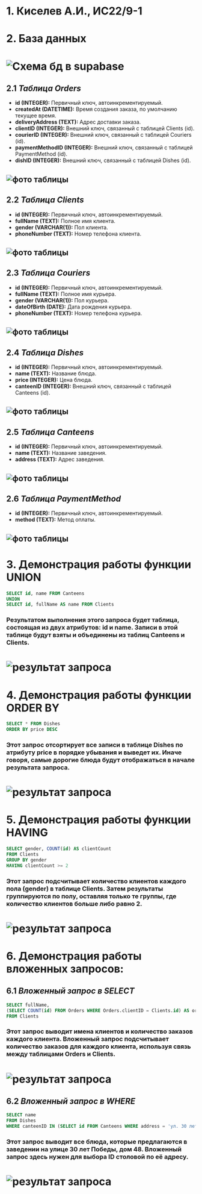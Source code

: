 # **1. Киселев А.И., ИС22/9-1**

# **2. База данных**
# ![Схема бд в supabase](/images/bd_schema.png)

 ## 2.1 ***Таблица Orders***
 - **id (INTEGER):** Первичный ключ, автоинкрементируемый.
 - **createdAt (DATETIME):** Время создания заказа, по умолчанию текущее время.
 - **deliveryAddress (TEXT):** Адрес доставки заказа.
 - **clientID (INTEGER):** Внешний ключ, связанный с таблицей Clients (id).
 - **courierID (INTEGER):** Внешний ключ, связанный с таблицей Couriers (id).
 - **paymentMethodID (INTEGER):** Внешний ключ, связанный с таблицей PaymentMethod (id).
 - **dishID (INTEGER):** Внешний ключ, связанный с таблицей Dishes (id). <br>
 ## ![фото таблицы](/images/table_orders.png)

  ## 2.2 ***Таблица Clients***
 - **id (INTEGER):** Первичный ключ, автоинкрементируемый.
 - **fullName (TEXT):** Полное имя клиента.
 - **gender (VARCHAR(1)):** Пол клиента.
 - **phoneNumber (TEXT):** Номер телефона клиента.
 ## ![фото таблицы](/images/table_clients.png)

  ## 2.3 ***Таблица Couriers***
 - **id (INTEGER):** Первичный ключ, автоинкрементируемый.
 - **fullName (TEXT):** Полное имя курьера.
 - **gender (VARCHAR(1)):** Пол курьера.
 - **dateOfBirth (DATE):** Дата рождения курьера.
 - **phoneNumber (TEXT):** Номер телефона курьера.
 ## ![фото таблицы](/images/table_couriers.png)

  ## 2.4 ***Таблица Dishes***
 - **id (INTEGER):** Первичный ключ, автоинкрементируемый.
 - **name (TEXT):** Название блюда.
 - **price (INTEGER):** Цена блюда.
 - **canteenID (INTEGER):** Внешний ключ, связанный с таблицей Canteens (id).
 ## ![фото таблицы](/images/table_dishes.png)

 ## 2.5 ***Таблица Canteens***
 - **id (INTEGER):** Первичный ключ, автоинкрементируемый.
 - **name (TEXT):** Название заведения.
 - **address (TEXT):** Адрес заведения.
 ## ![фото таблицы](/images/table_canteens.png)

 ## 2.6 ***Таблица PaymentMethod***
 - **id (INTEGER):** Первичный ключ, автоинкрементируемый.
 - **method (TEXT):** Метод оплаты.
 ## ![фото таблицы](/images/table_payment_method.png)

 # **3. Демонстрация работы функции UNION**
```sql
SELECT id, name FROM Canteens
UNION
SELECT id, fullName AS name FROM Clients
```
### Результатом выполнения этого запроса будет таблица, состоящая из двух атрибутов: id и name. Записи в этой таблице будут взяты и объединены из таблиц Canteens и Clients.
 # ![результат запроса](/images/demo_union.png)

 # **4. Демонстрация работы функции ORDER BY**
```sql
SELECT * FROM Dishes
ORDER BY price DESC
```
### Этот запрос отсортирует все записи в таблице Dishes по атрибуту price в порядке убывания и выведет их. Иначе говоря, самые дорогие блюда будут отображаться в начале результата запроса.
 # ![результат запроса](/images/demo_order_by.png) 

  # **5. Демонстрация работы функции HAVING**
  ```sql
SELECT gender, COUNT(id) AS clientCount
FROM Clients
GROUP BY gender
HAVING clientCount >= 2
```
### Этот запрос подсчитывает количество клиентов каждого пола (gender) в таблице Clients. Затем результаты группируются по полу, оставляя только те группы, где количество клиентов больше либо равно 2.
 # ![результат запроса](/images/having_demo.png) 

   # **6. Демонстрация работы вложенных запросов:**
## 6.1 ***Вложенный запрос в SELECT***
```sql
SELECT fullName,
(SELECT COUNT(id) FROM Orders WHERE Orders.clientID = Clients.id) AS orderCount
FROM Clients
```
### Этот запрос выводит имена клиентов и количество заказов каждого клиента. Вложенный запрос подсчитывает количество заказов для каждого клиента, используя связь между таблицами Orders и Clients.
 # ![результат запроса](/images/demo_subreq_select.png) 

 ## 6.2 ***Вложенный запрос в WHERE***
 ```sql
SELECT name
FROM Dishes
WHERE canteenID IN (SELECT id FROM Canteens WHERE address = 'ул. 30 лет Победы 46');
 ```
 ### Этот запрос выводит все блюда, которые предлагаются в заведении на улице 30 лет Победы, дом 48. Вложенный запрос здесь нужен для выбора ID столовой по её адресу.
  # ![результат запроса](/images/demo_subreq_where.png) 